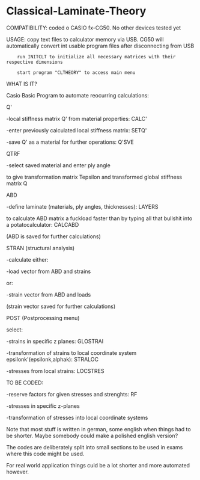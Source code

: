 # Classical-Laminate-Theory

COMPATIBILITY: coded o CASIO fx-CG50. No other devices tested yet

USAGE:  copy text files to calculator memory via USB. CG50 will automatically convert int usable program files after disconnecting from USB

        run INITCLT to initialize all necessary matrices with their respective dimensions
        
        start program "CLTHEORY" to access main menu


WHAT IS IT?

Casio Basic Program to automate reocurring calculations:


Q'

-local stiffness matrix Q' from material properties: CALC'

-enter previously calculated local stiffness matrix: SETQ'

-save Q' as a material for further operations: Q'SVE


QTRF

-select saved material and enter ply angle

to give transformation matrix Tepsilon and transformed global stiffness matrix Q


ABD

-define laminate (materials, ply angles, thicknesses): LAYERS

to calculate ABD matrix a fuckload faster than by typing all that bullshit into a potatocalculator: CALCABD

(ABD is saved for further calculations)


STRAN (structural analysis)

-calculate either:

  -load vector from ABD and strains
  
 or:
 
  -strain vector from ABD and loads
  
(strain vector saved for further calculations)




POST (Postprocessing menu)

   select:
   
   -strains in specific z planes: GLOSTRAI
   
   -transformation of strains to local coordinate system epsilonk'(epsilonk,alphak): STRALOC
   
   -stresses from local strains: LOCSTRES

   TO BE CODED:
   
   -reserve factors for given stresses and strenghts: RF
   
   -stresses in specific z-planes
   
   -transformation of stresses into local coordinate systems




Note that most stuff is written in german, some english when things had to be shorter. Maybe somebody could make a polished english version?

The codes are deliberately split into small sections to be used in exams where this code might be used.

For real world application things culd be a lot shorter and more automated however.
